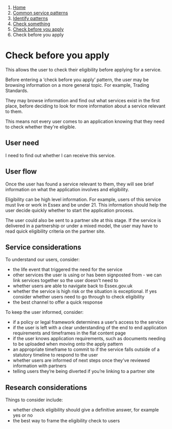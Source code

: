 1.  [Home](/)
2.	[Common service patterns](/common-service-patterns/overview)
3.  [Identify patterns](/common-service-patterns/identify-patterns)
4.  [Check something](/common-service-patterns/service-patterns/check-something/overview)
5.  [Check before you apply](/common-service-patterns/service-patterns/check-something/check-before-you-apply/overview)
6.  Check before you apply

# Check before you apply

This allows the user to check their eligibility before applying for a service.

Before entering a ‘check before you apply’ pattern, the user may be browsing information on a more general topic. For example, Trading Standards.

They may browse information and find out what services exist in the first place, before deciding to look for more information about a service relevant to them.

This means not every user comes to an application knowing that they need to check whether they're eligible.

## User need

I need to find out whether I can receive this service.

## User flow

Once the user has found a service relevant to them, they will see brief information on what the application involves and eligibility.

Eligibility can be high level information. For example, users of this service must live or work in Essex and be under 21. This information should help the user decide quickly whether to start the application process.

The user could also be sent to a partner site at this stage. If the service is delivered in a partnership or under a mixed model, the user may have to read quick eligibility criteria on the partner site.

## Service considerations

To understand our users, consider:

* the life event that triggered the need for the service
* other services the user is using or has been signposted from - we can link services together so the user doesn't need to
* whether users are able to navigate back to Essex.gov.uk
* whether the service is high risk or the situation is exceptional. If yes consider whether users need to go through to check eligibility
* the best channel to offer a quick response

To keep the user informed, consider:

* if a policy or legal framework determines a user’s access to the service
* if the user is left with a clear understanding of the end to end application requirements and timeframes in the flat content page
* if the user knows application requirements, such as documents needing to be uploaded when moving onto the apply pattern
* an appropriate timeframe to commit to if the service falls outside of a statutory timeline to respond to the user
* whether users are informed of next steps once they’ve reviewed information with partners
* telling users they’re being diverted if you’re linking to a partner site

## Research considerations

Things to consider include:

* whether check eligibility should give a definitive answer, for example yes or no
* the best way to frame the eligibility check to users
